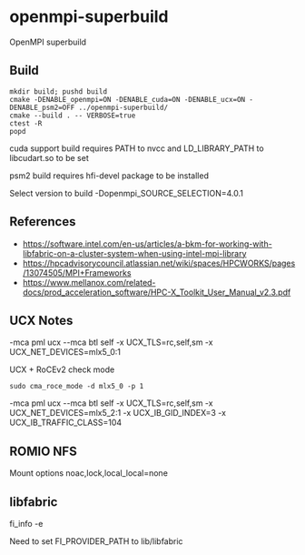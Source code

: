 # openmpi-superbuild
OpenMPI superbuild

## Build

```
mkdir build; pushd build
cmake -DENABLE_openmpi=ON -DENABLE_cuda=ON -DENABLE_ucx=ON -DENABLE_psm2=OFF ../openmpi-superbuild/
cmake --build . -- VERBOSE=true
ctest -R
popd
```

cuda support build requires PATH to nvcc and LD_LIBRARY_PATH to libcudart.so to be set

psm2 build requires hfi-devel package to be installed 

Select version to build -Dopenmpi_SOURCE_SELECTION=4.0.1

## References

- https://software.intel.com/en-us/articles/a-bkm-for-working-with-libfabric-on-a-cluster-system-when-using-intel-mpi-library
- https://hpcadvisorycouncil.atlassian.net/wiki/spaces/HPCWORKS/pages/13074505/MPI+Frameworks
- https://www.mellanox.com/related-docs/prod_acceleration_software/HPC-X_Toolkit_User_Manual_v2.3.pdf

## UCX Notes

-mca pml ucx --mca btl self -x UCX_TLS=rc,self,sm -x UCX_NET_DEVICES=mlx5_0:1

UCX + RoCEv2
check mode 

```
sudo cma_roce_mode -d mlx5_0 -p 1
```

-mca pml ucx --mca btl self -x UCX_TLS=rc,self,sm -x UCX_NET_DEVICES=mlx5_2:1 -x UCX_IB_GID_INDEX=3 -x UCX_IB_TRAFFIC_CLASS=104


## ROMIO NFS

Mount options noac,lock,local_local=none

## libfabric

fi_info  -e

Need to set FI_PROVIDER_PATH to lib/libfabric

